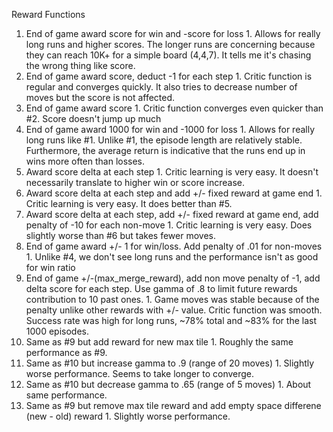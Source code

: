 Reward Functions
  1. End of game award score for win and -score for loss
    1. Allows for really long runs and higher scores. The longer runs are concerning because they can reach 10K+ for a simple board (4,4,7). It tells me it's chasing the wrong thing like score.
  2. End of game award score, deduct -1 for each step
    1. Critic function is regular and converges quickly. It also tries to decrease number of moves but the score is not affected.
  3. End of game award score
    1. Critic function converges even quicker than #2. Score doesn't jump up much
  4. End of game award 1000 for win and -1000 for loss
    1. Allows for really long runs like #1. Unlike #1, the episode length are relatively stable. Furthermore, the average return is indicative that the runs end up in wins more often than losses.
  5. Award score delta at each step
    1. Critic learning is very easy. It doesn't necessarily translate to higher win or score increase.
  6. Award score delta at each step and add +/- fixed reward at game end
    1. Critic learning is very easy. It does better than #5.
  7. Award score delta at each step, add +/- fixed reward at game end, add penalty of -10 for each non-move
    1. Critic learning is very easy. Does slightly worse than #6 but takes fewer moves.
  8. End of game award +/- 1 for win/loss. Add penalty of .01 for non-moves
    1. Unlike #4, we don't see long runs and the performance isn't as good for win ratio
  9. End of game +/-(max_merge_reward), add non move penalty of -1, add delta score for each step. Use gamma of .8 to limit future rewards contribution to 10 past ones.
    1. Game moves was stable because of the penalty unlike other rewards with +/- value. Critic function was smooth. Success rate was high for long runs, ~78% total and ~83% for the last 1000 episodes. 
  10. Same as #9 but add reward for new max tile
    1. Roughly the same performance as #9.
  11. Same as #10 but increase gamma to .9 (range of 20 moves)
    1. Slightly worse performance. Seems to take longer to converge.
  12. Same as #10 but decrease gamma to .65 (range of 5 moves)
    1. About same performance.
  13. Same as #9 but remove max tile reward and add empty space differene (new - old) reward
    1. Slightly worse performance. 